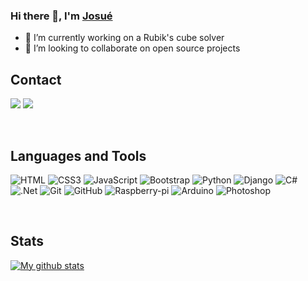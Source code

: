 <!-- Links -->

[website]: https://josuedla.github.io/
[linkedin]: https://www.linkedin.com/in/josuedla/

<!-- End links -->

### Hi there 👋, I'm [Josué][website]

-   🔭 I’m currently working on a Rubik's cube solver
-   👯 I’m looking to collaborate on open source projects

## Contact

[<img src="https://img.shields.io/badge/Portfolio-000000?style=for-the-badge&logo=github&logoColor=white" />][website]
[<img src="https://img.shields.io/badge/linkedin%20-%230077B5.svg?&style=for-the-badge&logo=linkedin&logoColor=white"/>][linkedin]

</br>

## Languages and Tools

![HTML](https://img.shields.io/badge/html5%20-%23E34F26.svg?&style=for-the-badge&logo=html5&logoColor=white)
![CSS3](https://img.shields.io/badge/css3%20-%231572B6.svg?&style=for-the-badge&logo=css3&logoColor=white)
![JavaScript](https://img.shields.io/badge/javascript%20-%23323330.svg?&style=for-the-badge&logo=javascript&logoColor=%23F7DF1E)
![Bootstrap](https://img.shields.io/badge/bootstrap%20-%23563D7C.svg?&style=for-the-badge&logo=bootstrap&logoColor=white)
![Python](https://img.shields.io/badge/python%20-%2314354C.svg?&style=for-the-badge&logo=python&logoColor=white)
![Django](https://img.shields.io/badge/django%20-%23092E20.svg?&style=for-the-badge&logo=django&logoColor=white)
![C#](https://img.shields.io/badge/c%23%20-%23239120.svg?&style=for-the-badge&logo=c-sharp&logoColor=white)
![.Net](https://img.shields.io/badge/.NET-5C2D91?style=for-the-badge&logo=.net&logoColor=white")
![Git](https://img.shields.io/badge/git%20-%23F05033.svg?&style=for-the-badge&logo=git&logoColor=white)
![GitHub](https://img.shields.io/badge/github%20-%23121011.svg?&style=for-the-badge&logo=github&logoColor=white)
![Raspberry-pi](https://img.shields.io/badge/-Raspberry%20Pi-C51A4A?style=for-the-badge&logo=Raspberry-Pi)
![Arduino](https://img.shields.io/badge/-Arduino-00979D?style=for-the-badge&logo=Arduino&logoColor=white)
![Photoshop](https://img.shields.io/badge/adobe%20photoshop%20-%2331A8FF.svg?&style=for-the-badge&logo=adobe%20photoshop&logoColor=white)

</br>

## Stats

[![My github stats](https://github-readme-stats.vercel.app/api?username=JosueDLA&theme=midnight-purple)](https://josuedla.github.io/)
